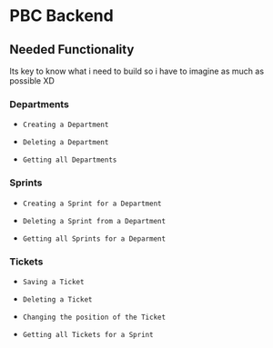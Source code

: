 # PBC Backend

## Needed Functionality

Its key to know what i need to build
so i have to imagine as much as possible XD

### Departments

- ``Creating a Department``

- ``Deleting a Department``

- ``Getting all Departments``

### Sprints

- ``Creating a Sprint for a Department``

- ``Deleting a Sprint from a Department``

- ``Getting all Sprints for a Deparment``

### Tickets

- ``Saving a Ticket``

- ``Deleting a Ticket``

- ``Changing the position of the Ticket``

- ``Getting all Tickets for a Sprint``

